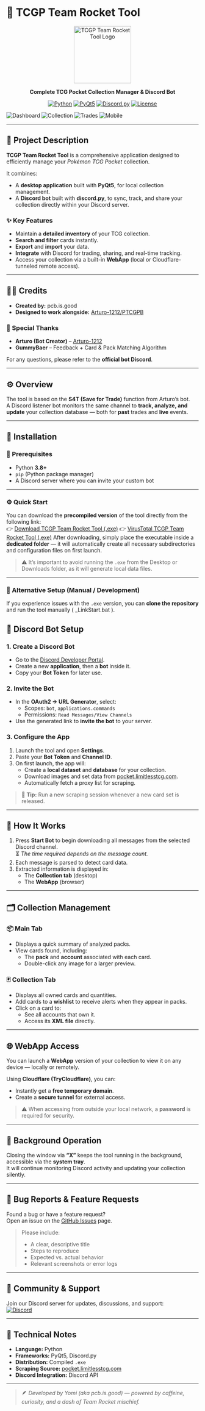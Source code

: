 # 🎴 TCGP Team Rocket Tool

<div align="center">
  <img src="gui/icon.png" alt="TCGP Team Rocket Tool Logo" width="150"/>

  **Complete TCG Pocket Collection Manager & Discord Bot**

  [![Python](https://img.shields.io/badge/Python-3.8+-blue.svg)](https://www.python.org/)
  [![PyQt5](https://img.shields.io/badge/PyQt5-5.15+-green.svg)](https://pypi.org/project/PyQt5/)
  [![Discord.py](https://img.shields.io/badge/Discord.py-2.3+-blueviolet.svg)](https://pypi.org/project/discord.py/)
  [![License](https://img.shields.io/badge/License-MIT-yellow.svg)](LICENSE)
</div>

![Dashboard](docs/screenshots/dashboard.png)
![Collection](docs/screenshots/collection.png)
![Trades](docs/screenshots/trades.png)
![Mobile](docs/screenshots/mobile.png)




---

## 🚀 Project Description

**TCGP Team Rocket Tool** is a comprehensive application designed to efficiently manage your *Pokémon TCG Pocket* collection.

It combines:
- A **desktop application** built with **PyQt5**, for local collection management.
- A **Discord bot** built with **discord.py**, to sync, track, and share your collection directly within your Discord server.

### ✨ Key Features
- Maintain a **detailed inventory** of your TCG collection.
- **Search and filter** cards instantly.
- **Export** and **import** your data.
- **Integrate** with Discord for trading, sharing, and real-time tracking.
- Access your collection via a built-in **WebApp** (local or Cloudflare-tunneled remote access).

---

## 👨‍💻 Credits

- **Created by:** pcb.is.good  
- **Designed to work alongside:** [Arturo-1212/PTCGPB](https://github.com/Arturo-1212/PTCGPB)

### 💝 Special Thanks
- **Arturo (Bot Creator)** – [Arturo-1212](https://github.com/Arturo-1212)  
- **GummyBaer** – Feedback + Card & Pack Matching Algorithm  

For any questions, please refer to the **official bot Discord**.

---

## ⚙️ Overview

The tool is based on the **S4T (Save for Trade)** function from Arturo’s bot.  
A Discord listener bot monitors the same channel to **track, analyze, and update** your collection database — both for **past** trades and **live** events.

---

## 🧩 Installation

### 🧱 Prerequisites

- Python **3.8+**
- `pip` (Python package manager)
- A Discord server where you can invite your custom bot

---

### ⚙️ Quick Start

You can download the **precompiled version** of the tool directly from the following link:  
👉 [Download TCGP Team Rocket Tool (.exe)](https://www.mediafire.com/file/0myyp073a2pdfnv/TCGP_Team_Rocket_Tool.exe/file)
👉 [VirusTotal TCGP Team Rocket Tool (.exe)](https://www.virustotal.com/gui/file/038ef053b38bdb99f59e3ee26d689599a67ae1cddb073e248b9ae5b60296f6d2/detection)
After downloading, simply place the executable inside a **dedicated folder** — it will automatically create all necessary subdirectories and configuration files on first launch.  

> ⚠️ It’s important to avoid running the `.exe` from the Desktop or Downloads folder, as it will generate local data files.

---

### 🧰 Alternative Setup (Manual / Development)

If you experience issues with the `.exe` version, you can **clone the repository** and run the tool manually ( _LinkStart.bat ).


## 🤖 Discord Bot Setup

### 1. Create a Discord Bot
- Go to the [Discord Developer Portal](https://discord.com/developers/applications).
- Create a new **application**, then a **bot** inside it.
- Copy your **Bot Token** for later use.

### 2. Invite the Bot
- In the **OAuth2 → URL Generator**, select:
  - Scopes: `bot`, `applications.commands`
  - Permissions: `Read Messages/View Channels`
- Use the generated link to **invite the bot** to your server.

### 3. Configure the App
1. Launch the tool and open **Settings**.  
2. Paste your **Bot Token** and **Channel ID**.  
3. On first launch, the app will:
   - Create a **local dataset** and **database** for your collection.
   - Download images and set data from [pocket.limitlesstcg.com](https://pocket.limitlesstcg.com).  
   - Automatically fetch a proxy list for scraping.

> 🧠 **Tip:** Run a new scraping session whenever a new card set is released.

---

## 🧠 How It Works

1. Press **Start Bot** to begin downloading all messages from the selected Discord channel.  
   ⏳ *The time required depends on the message count.*
2. Each message is parsed to detect card data.
3. Extracted information is displayed in:
   - The **Collection tab** (desktop)
   - The **WebApp** (browser)

---

## 🗂️ Collection Management

### 📦 Main Tab
- Displays a quick summary of analyzed packs.
- View cards found, including:
  - The **pack** and **account** associated with each card.
  - Double-click any image for a larger preview.

### 🃏 Collection Tab
- Displays all owned cards and quantities.
- Add cards to a **wishlist** to receive alerts when they appear in packs.
- Click on a card to:
  - See all accounts that own it.
  - Access its **XML file** directly.

---

## 🌐 WebApp Access

You can launch a **WebApp** version of your collection to view it on any device — locally or remotely.

Using **Cloudflare (TryCloudflare)**, you can:
- Instantly get a **free temporary domain**.
- Create a **secure tunnel** for external access.

> ⚠️ When accessing from outside your local network, a **password** is required for security.

---

## 🧩 Background Operation

Closing the window via **“X”** keeps the tool running in the background, accessible via the **system tray**.  
It will continue monitoring Discord activity and updating your collection silently.

---

## 🐛 Bug Reports & Feature Requests

Found a bug or have a feature request?  
Open an issue on the [GitHub Issues](https://github.com/yourusername/TCGP-TeamRocket-Tool/issues) page.

> Please include:
> - A clear, descriptive title  
> - Steps to reproduce  
> - Expected vs. actual behavior  
> - Relevant screenshots or error logs  

---

## 💬 Community & Support

Join our Discord server for updates, discussions, and support:  
[![Discord](https://img.shields.io/badge/Join%20us%20on%20Discord-5865F2?logo=discord&logoColor=white)](https://discord.gg/Msa5vNjUUf)

---

## 🐍 Technical Notes

- **Language:** Python  
- **Frameworks:** PyQt5, Discord.py  
- **Distribution:** Compiled `.exe`  
- **Scraping Source:** [pocket.limitlesstcg.com](https://pocket.limitlesstcg.com)  
- **Discord Integration:** Discord API  

---

> 🪶 *Developed by Yomi (aka pcb.is.good) — powered by caffeine, curiosity, and a dash of Team Rocket mischief.*
